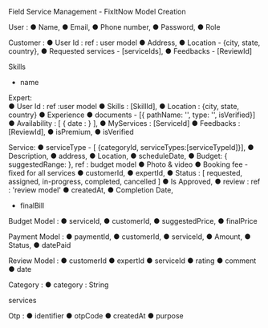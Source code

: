 Field Service Management - FixItNow
Model Creation  
 
User :
● Name,
● Email,
● Phone number,
● Password,
● Role
 
 
Customer :
● User Id : ref : user model
● Address,
● Location - {city, state, country},
● Requested services - [serviceIds],
● Feedbacks - [ReviewId] 

Skills
* name 
 
Expert:  
● User Id : ref :user model
● Skills : [SkillId],
● Location : {city, state, country}
● Experience
● documents - [{ pathName: '', type: '', isVerified}]
● Availability : [ { date : } ],
● MyServices : [ServiceId]
● Feedbacks : [ReviewId],
● isPremium,
● isVerified

Service:
● serviceType - [ {categoryId, serviceTypes:[serviceTypeId]}],
● Description,
● address,
● Location,
● scheduleDate,
● Budget: { suggestedRange: }, ref : budget model
● Photo & video
● Booking fee - fixed for all services
● customerId,
● expertId,
● Status : [ requested, assigned, in-progress, completed, cancelled ]
● Is Approved,
● review : ref : 'review model'
● createdAt,
● Completion Date,
* finalBill

 
Budget Model :
● serviceId,
● customerId,
● suggestedPrice,
● finalPrice
 
Payment Model :
● paymentId,
● customerId,
● serviceId,
● Amount,
● Status,
● datePaid

Review Model :
● customerId
● expertId
● serviceId
● rating
● comment
● date

Category :
● category : String

services

Otp : 
● identifier
● otpCode
● createdAt
● purpose